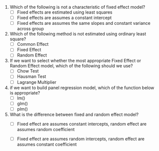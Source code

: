 1.  Which of the following is not a characteristic of fixed effect model?
    - [ ] Fixed effects are estimated using least squares
    - [ ] Fixed effects are assumes a constant intercept 
    - [ ] Fixed effects are assumes the same slopes and constant variance across group

2. Which of the following method is not estimated using ordinary least square?
    - [ ] Common Effect
    - [ ] Fixed Effect
    - [ ] Random Effect
     
3. If we want to select whether the most appropriate Fixed Effect or Random Effect model, which of the following should we use?
    - [ ] Chow Test   
    - [ ] Hausman Test   
    - [ ] Lagrange Multiplier   

4. if we want to build panel regression model, which of the function below is appropriate?
    - [ ] lm()
    - [ ] glm()
    - [ ] plm()

5. What is the difference between fixed and random effect model?
    - [ ] Fixed effect are assumes constant intercepts, random effect are assumes random coefficient
    - [ ] Fixed effect are assumes random intercepts, random effect are assumes constant coefficient

   